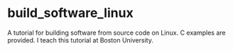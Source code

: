 # build_software_linux
A tutorial for building software from source code on Linux. C examples are provided. I teach this tutorial at Boston University.

